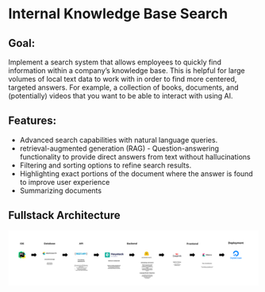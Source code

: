# Internal Knowledge Base Search 
## Goal:

Implement a search system that allows employees to quickly find information within a company’s knowledge base. This is helpful for large volumes of local text data to work with in order to find more centered, targeted answers. For example, a collection of books, documents, and (potentially) videos that you want to be able to interact with using AI. 

## Features:

- Advanced search capabilities with natural language queries.
- retrieval-augmented generation (RAG) - Question-answering functionality to provide direct answers from text without hallucinations
- Filtering and sorting options to refine search results.
- Highlighting exact portions of the document where the answer is found to improve user experience
- Summarizing documents


## Fullstack Architecture 
![My Image](img/flow_chart.png)